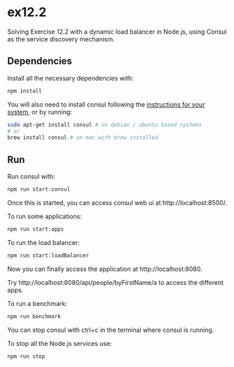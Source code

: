 # ex12.2

Solving Exercise 12.2 with a dynamic load balancer in Node.js, using Consul as the service discovery mechanism.

## Dependencies

Install all the necessary dependencies with:

```bash
npm install
```

You will also need to install consul following the [instructions for your system](https://nodejsdp.link/consul-install), or by running:

```bash
sudo apt-get install consul # on debian / ubuntu based systems
# or
brew install consul # on mac with brew installed
```


## Run

Run consul with:

```bash
npm run start:consul
```

Once this is started, you can access consul web ui at http://localhost:8500/.

To run some applications:

```bash
npm run start:apps
```

To run the load balancer:

```bash
npm run start:loadBalancer
```

Now you can finally access the application at http://localhost:8080.

Try http://localhost:8080/api/people/byFirstName/a to access the different apps.


To run a benchmark:

```bash
npm run benchmark
```

You can stop consul with ctrl+c in the terminal where consul is running.

To stop all the Node.js services use:

```bash
npm run stop
```
